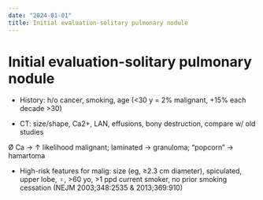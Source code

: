 ```yaml
---
date: "2024-01-01"
title: Initial evaluation-solitary pulmonary nodule
---
```


# Initial evaluation-solitary pulmonary nodule


* History: h/o cancer, smoking, age (<30 y = 2% malignant, +15% each decade >30)

* CT: size/shape, Ca2+, LAN, effusions, bony destruction, compare w/ old studies

Ø Ca → ↑ likelihood malignant; laminated → granuloma; “popcorn” → hamartoma

* High-risk features for malig: size (eg, ≥2.3 cm diameter), spiculated, upper lobe, ♀, >60 yo, >1 ppd current smoker, no prior smoking cessation (NEJM 2003;348:2535 & 2013;369:910)
